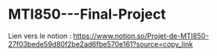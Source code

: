 # MTI850---Final-Project

Lien vers le notion : https://www.notion.so/Projet-de-MTI850-27f03bede59d80f2be2ad6fbe570e161?source=copy_link 
